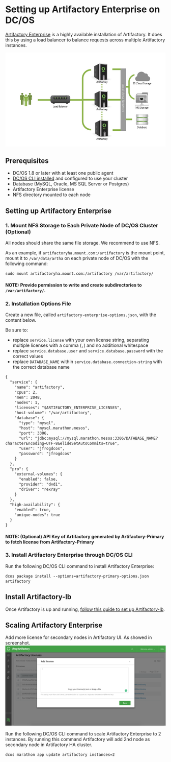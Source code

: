 # Setting up Artifactory Enterprise on DC/OS

[Artifactory Enterprise](https://www.jfrog.com/artifactory/versions/#High-Availability) is a highly available installation of Artifactory. It does this by using a load balancer to balance requests across multiple Artifactory instances.

![Artifactory Enterprise Architecture](img/HA_Diagram.png)

## Prerequisites

- DC/OS 1.8 or later with at least one public agent
- [DC/OS CLI installed](https://dcos.io/docs/1.8/usage/cli/install/) and configured to use your cluster
- Database (MySQL, Oracle, MS SQL Server or Postgres)
- Artifactory Enterprise license
- NFS directory mounted to each node

## Setting up Artifactory Enterprise

### 1. Mount NFS Storage to Each Private Node of DC/OS Cluster (Optional)
All nodes should share the same file storage. We recommend to use NFS.

As an example, if `artifactoryha.mount.com:/artifactory` is the mount point, mount it to `/var/data/artha` on each private node of DC/OS with the following command:

```
sudo mount artifactoryha.mount.com:/artifactory /var/artifactory/
```

#### NOTE: Provide permission to write and create subdirectories to `/var/artifactory/`.

### 2. Installation Options File

Create a new file, called `artifactory-enterprise-options.json`, with the content below. 

Be sure to:

- replace `service.license` with your own license string, separating multiple licenses with a comma (`,`) and no additional whitespace
- replace `service.database.user` and `service.database.password` with the correct values
- replace `DATABASE_NAME` within `service.database.connection-string` with the correct database name

```
{
  "service": {
    "name": "artifactory",
    "cpus": 2,
    "mem": 2048,
    "nodes": 1,
    "licenses": "$ARTIFACTORY_ENTERPRISE_LICENSES",
    "host-volume": "/var/artifactory",
    "database": {
      "type": "mysql",
      "host": "mysql.marathon.mesos",
      "port": 3306,
      "url": "jdbc:mysql://mysql.marathon.mesos:3306/DATABASE_NAME?characterEncoding=UTF-8&elideSetAutoCommits=true",
      "user": "jfrogdcos",
      "password": "jfrogdcos"
    }
  },
  "pro": {
    "external-volumes": {
      "enabled": false,
      "provider": "dvdi",
      "driver": "rexray"
    }
  },
  "high-availability": {
    "enabled": true,
    "unique-nodes": true
  }
}
```



#### NOTE: (Optional) API Key of Artifactory generated by Artifactory-Primary to fetch license from Artifactory-Primary

### 3. Install Artifactory Enterprise through DC/OS CLI

Run the following DC/OS CLI command to install Artifactory Enterprise:

```
dcos package install --options=artifactory-primary-options.json artifactory
```

## Install Artifactory-lb

Once Artifactory is up and running, [follow this guide to set up Artifactory-lb](artifactory-lb.md).

## Scaling Artifactory Enterprise

Add more license for secondary nodes in Artifactory UI. As showed in screenshot.
![Add More Licenses](img/add_licenses.png)

Run the following DC/OS CLI command to scale Artifactory Enterprise to 2 instances. By running this command Artifactory will add 2nd node as secondary node in Artifactory HA cluster. 

```
dcos marathon app update artifactory instances=2
```

